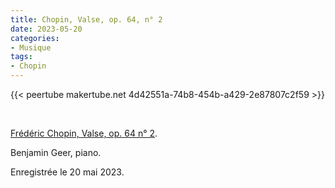 ```yaml
---
title: Chopin, Valse, op. 64, n° 2
date: 2023-05-20
categories:
- Musique
tags:
- Chopin
---
```


{{< peertube makertube.net 4d42551a-74b8-454b-a429-2e87807c2f59 >}}

<br>

[Frédéric Chopin, Valse, op. 64 n° 2](https://fr.wikipedia.org/wiki/Valse,_opus_64_no_2_de_Chopin).

Benjamin Geer, piano.

Enregistrée le 20 mai 2023.
